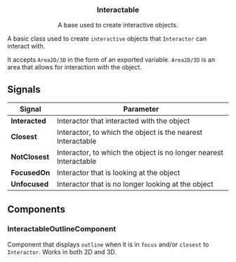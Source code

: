 <div align="center">
	<h3>Interactable</h3>
	<p />
	<p>A base used to create interactive objects.</p>
</div>

A basic class used to create `interactive` objects that `Interactor` can interact with.

It accepts `Area2D/3D` in the form of an exported variable.
`Area2D/3D` is an area that allows for interaction with the object.

## Signals

| Signal         | Parameter                                                         |
| -------------- | ----------------------------------------------------------------- |
| **Interacted** | Interactor that interacted with the object                        |
| **Closest**    | Interactor, to which the object is the nearest Interactable       |
| **NotClosest** | Interactor, to which the object is no longer nearest Interactable |
| **FocusedOn**  | Interactor that is looking at the object                          |
| **Unfocused**  | Interactor that is no longer looking at the object                |

## Components

### InteractableOutlineComponent

Component that displays `outline` when it is in `focus` and/or `closest` to `Interactor`.
Works in both 2D and 3D.
